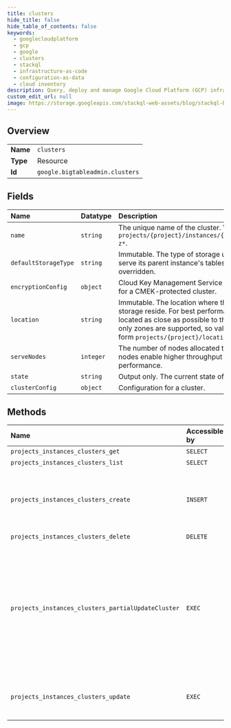 ```yaml
---
title: clusters
hide_title: false
hide_table_of_contents: false
keywords:
  - googlecloudplatform
  - gcp
  - google
  - clusters
  - stackql
  - infrastructure-as-code
  - configuration-as-data
  - cloud inventory
description: Query, deploy and manage Google Cloud Platform (GCP) infrastructure and resources using SQL
custom_edit_url: null
image: https://storage.googleapis.com/stackql-web-assets/blog/stackql-blog-post-featured-image.png
---
```

  
    

## Overview
<table><tbody>
<tr><td><b>Name</b></td><td><code>clusters</code></td></tr>
<tr><td><b>Type</b></td><td>Resource</td></tr>
<tr><td><b>Id</b></td><td><code>google.bigtableadmin.clusters</code></td></tr>
</tbody></table>

## Fields
| Name | Datatype | Description |
|:-----|:---------|:------------|
| `name` | `string` | The unique name of the cluster. Values are of the form `projects/{project}/instances/{instance}/clusters/a-z*`. |
| `defaultStorageType` | `string` | Immutable. The type of storage used by this cluster to serve its parent instance's tables, unless explicitly overridden. |
| `encryptionConfig` | `object` | Cloud Key Management Service (Cloud KMS) settings for a CMEK-protected cluster. |
| `location` | `string` | Immutable. The location where this cluster's nodes and storage reside. For best performance, clients should be located as close as possible to this cluster. Currently only zones are supported, so values should be of the form `projects/{project}/locations/{zone}`. |
| `serveNodes` | `integer` | The number of nodes allocated to this cluster. More nodes enable higher throughput and more consistent performance. |
| `state` | `string` | Output only. The current state of the cluster. |
| `clusterConfig` | `object` | Configuration for a cluster. |
## Methods
| Name | Accessible by | Required Params | Description |
|:-----|:--------------|:----------------|:------------|
| `projects_instances_clusters_get` | `SELECT` | `name` | Gets information about a cluster. |
| `projects_instances_clusters_list` | `SELECT` | `parent` | Lists information about clusters in an instance. |
| `projects_instances_clusters_create` | `INSERT` | `parent` | Creates a cluster within an instance. Note that exactly one of Cluster.serve_nodes and Cluster.cluster_config.cluster_autoscaling_config can be set. If serve_nodes is set to non-zero, then the cluster is manually scaled. If cluster_config.cluster_autoscaling_config is non-empty, then autoscaling is enabled. |
| `projects_instances_clusters_delete` | `DELETE` | `name` | Deletes a cluster from an instance. |
| `projects_instances_clusters_partialUpdateCluster` | `EXEC` | `name` | Partially updates a cluster within a project. This method is the preferred way to update a Cluster. To enable and update autoscaling, set cluster_config.cluster_autoscaling_config. When autoscaling is enabled, serve_nodes is treated as an OUTPUT_ONLY field, meaning that updates to it are ignored. Note that an update cannot simultaneously set serve_nodes to non-zero and cluster_config.cluster_autoscaling_config to non-empty, and also specify both in the update_mask. To disable autoscaling, clear cluster_config.cluster_autoscaling_config, and explicitly set a serve_node count via the update_mask. |
| `projects_instances_clusters_update` | `EXEC` | `name` | Updates a cluster within an instance. Note that UpdateCluster does not support updating cluster_config.cluster_autoscaling_config. In order to update it, you must use PartialUpdateCluster. |
